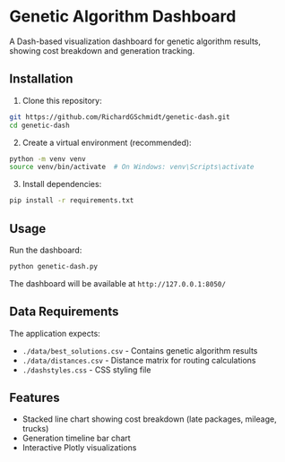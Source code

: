 # Genetic Algorithm Dashboard

A Dash-based visualization dashboard for genetic algorithm results, showing cost breakdown and generation tracking.

## Installation

1. Clone this repository:
```bash
git https://github.com/RichardGSchmidt/genetic-dash.git
cd genetic-dash
```

2. Create a virtual environment (recommended):
```bash
python -m venv venv
source venv/bin/activate  # On Windows: venv\Scripts\activate
```

3. Install dependencies:
```bash
pip install -r requirements.txt
```

## Usage

Run the dashboard:
```bash
python genetic-dash.py
```

The dashboard will be available at `http://127.0.0.1:8050/`

## Data Requirements

The application expects:
- `./data/best_solutions.csv` - Contains genetic algorithm results
- `./data/distances.csv` - Distance matrix for routing calculations
- `./dashstyles.css` - CSS styling file

## Features

- Stacked line chart showing cost breakdown (late packages, mileage, trucks)
- Generation timeline bar chart
- Interactive Plotly visualizations